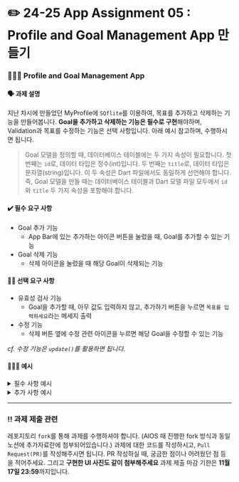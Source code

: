 # ✏️ 24-25 App Assignment 05 :   Profile and Goal Management App 만들기 

### 🙋🏻‍♀️ Profile and Goal Management App
#### 🗣️ 과제  설명 
  지난 차시에 만들었던 MyProfile에 `SQflite`를 이용하여, 목표를 추가하고 삭제하는 기능을  만들어봅니다. **Goal을 추가하고 삭제하는 기능은 필수로 구현**해야하며, Validation과 목표를 수정하는 기능은 선택 사항입니다. 아래 예시 참고하며, 수행하시면 됩니다. 

>Goal 모델을 정의할 때, 데이터베이스 테이블에는 두 가지 속성이 필요합니다. 첫 번째는 `id`로, 데이터 타입은 정수(int)입니다. 두 번째는 `title`로, 데이터 타입은 문자열(string)입니다.
이 두 속성은 Dart 파일에서도 동일하게 선언해야 합니다. 즉, Goal 모델을 만들 때는 데이터베이스 테이블과 Dart 모델 파일 모두에서 `id`와 `title` 두 가지 속성을 포함해야 합니다.

#### ✔️ 필수 요구 사항
- Goal 추가 기능 
    - App Bar에 있는 추가하는 아이콘 버튼을 눌렀을 때, Goal를 추가할 수 있는 기능
- Goal 삭제 기능 
    - 삭제 아이콘을 눌렀을 때 해당 Goal이 삭제되는  기능 
#### 👏🏻 선택 요구 사항 
- 유효성 검사 기능 
    - Goal을 추가할 때, 아무 값도 입력하지 않고, 추가하기 버튼을 누르면 `목표를 입력하세요`라는 메세지 출력
- 수정 기능 
    - 삭제 버튼 옆에 수정 관련 아이콘을 누르면 해당 Goal을 수정할 수 있는 기능 

*cf. 수정 기능은 `update()`를 활용하면 됩니다.*
#### 🤷🏻‍♀️ 예시


<details><summary>필수 사항 예시 
</summary>
<details><summary>기본 화면
</summary>

![required_example1 png](https://github.com/user-attachments/assets/a745a883-509a-4b16-8543-9e5745618ac4)
</details>
<details><summary>목표 추가 작성 화면 
</summary>


![required_example3](https://github.com/user-attachments/assets/5a12ce31-88d5-48f6-ae4f-9154c0b46fa5)
</details>

<details><summary> 목표 추가 완료 화면
</summary>

![required_example2](https://github.com/user-attachments/assets/b0774f3b-362f-480d-8e84-ac3bfc19e453)
</details>




</details>


<details><summary>  추가 사항 예시 
</summary>



<details><summary> 유효성 검사 실행된 화면 
</summary>

![optional_example2](https://github.com/user-attachments/assets/2080f596-f76e-463e-9d99-83cd968df9e3)



</details>

<details><summary> 목표 수정 화면 
</summary>

![optional_example3](https://github.com/user-attachments/assets/733daf38-17e8-476e-80c1-e8f8eadd5b25)
</details>

<details><summary> 추가 완료 화면 
</summary>

![optional_example1](https://github.com/user-attachments/assets/7712c963-155b-43b3-a8b8-d3071da82432)
</details>

</details>

---
### ‼️ 과제 제출 관련
레포지토리 `fork`를 통해 과제를 수행하셔야 합니다. (AIOS 때 진행한 fork 방식과 동일 노션에 추가자료란에 첨부되어있습니다.) 과제에 대한 코드를 작성하시고, `Pull Request(PR)`를 작성해주시면 됩니다. PR 작성하실 때, 궁금한 점이나 어려웠던 점 등을 적어주세요. 그리고 **구현한 UI 사진도 같이 첨부해주세요**
과제 제출 마감 기한은 **11월 17일 23:59**까지입니다.

